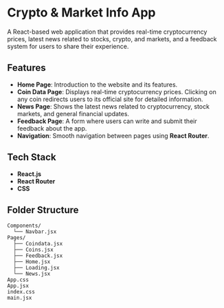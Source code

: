 # Crypto & Market Info App

A React-based web application that provides real-time cryptocurrency prices, latest news related to stocks, crypto, and markets, and a feedback system for users to share their experience.

## Features
- **Home Page**: Introduction to the website and its features.
- **Coin Data Page**: Displays real-time cryptocurrency prices. Clicking on any coin redirects users to its official site for detailed information.
- **News Page**: Shows the latest news related to cryptocurrency, stock markets, and general financial updates.
- **Feedback Page**: A form where users can write and submit their feedback about the app.
- **Navigation**: Smooth navigation between pages using **React Router**.

## Tech Stack
- **React.js**
- **React Router**
- **CSS**

## Folder Structure
```
Components/
  └── Navbar.jsx
Pages/
  ├── Coindata.jsx
  ├── Coins.jsx
  ├── Feedback.jsx
  ├── Home.jsx
  ├── Loading.jsx
  └── News.jsx
App.css
App.jsx
index.css
main.jsx
```
